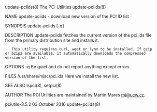 update-pciids(8)                                                                    The PCI Utilities                                                                    update-pciids(8)

NAME
       update-pciids - download new version of the PCI ID list

SYNOPSIS
       update-pciids [-q]

DESCRIPTION
       update-pciids fetches the current version of the pci.ids file from the primary distribution site and installs it.

       This utility requires curl, wget or lynx to be installed. If gzip or bzip2 are available, it automatically downloads the compressed version of the list.

OPTIONS
       -q     Be quiet and do not report anything except errors.

FILES
       /usr/share/misc/pci.ids
              Here we install the new list.

SEE ALSO
       lspci(8), setpci(8)

AUTHOR
       The PCI Utilities are maintained by Martin Mares <mj@ucw.cz>.

pciutils-3.5.2                                                                       03 October 2016                                                                     update-pciids(8)
